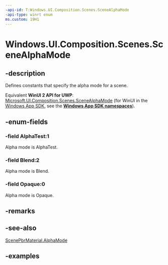```yaml
---
-api-id: T:Windows.UI.Composition.Scenes.SceneAlphaMode
-api-type: winrt enum
ms.custom: 19H1
---
```


<!-- Enumeration syntax.
public enum SceneAlphaMode : int 
-->

# Windows.UI.Composition.Scenes.SceneAlphaMode

## -description

Defines constants that specify the alpha mode for a scene.

Equivalent **WinUI 2 API for UWP**: [Microsoft.UI.Composition.Scenes.SceneAlphaMode](/windows/winui/api/microsoft.ui.composition.scenes.scenealphamode) (for WinUI in the [Windows App SDK](/windows/apps/windows-app-sdk/), see the **[Windows App SDK namespaces](/windows/windows-app-sdk/api/winrt/)**).

## -enum-fields

### -field AlphaTest:1

Alpha mode is AlphaTest.

### -field Blend:2

Alpha mode is Blend.

### -field Opaque:0

Alpha mode is Opaque.

## -remarks

## -see-also

[ScenePbrMaterial.AlphaMode](scenepbrmaterial_alphamode.md)

## -examples




